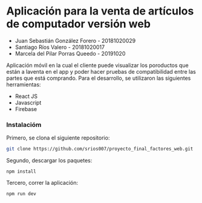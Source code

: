 # Aplicación para la venta de artículos de computador versión web

* Juan Sebastián González Forero - 20181020029
* Santiago Ríos Valero - 20181020017
* Marcela del Pilar Porras Queedo - 20191020

Aplicación móvil en la cual el cliente puede visualizar los poroductos que están a laventa en el app y poder hacer pruebas de compatibilidad entre las partes que está comprando. Para el desarrollo, se utilizaron las siguientes herramientas:

* React JS
* Javascript
* Firebase

### Instalacióm

Primero, se clona el siguiente repositorio:

```bash
git clone https://github.com/srios007/proyecto_final_factores_web.git
```

Segundo, descargar los paquetes: 

```
npm install
```
Tercero, correr la aplicación:

```
npm run dev
```
